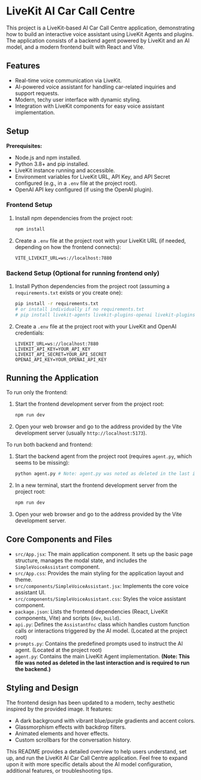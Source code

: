 # LiveKit AI Car Call Centre

This project is a LiveKit-based AI Car Call Centre application, demonstrating how to build an interactive voice assistant using LiveKit Agents and plugins. The application consists of a backend agent powered by LiveKit and an AI model, and a modern frontend built with React and Vite.

## Features

- Real-time voice communication via LiveKit.
- AI-powered voice assistant for handling car-related inquiries and support requests.
- Modern, techy user interface with dynamic styling.
- Integration with LiveKit components for easy voice assistant implementation.



## Setup

**Prerequisites:**

- Node.js and npm installed.
- Python 3.8+ and pip installed.
- LiveKit instance running and accessible.
- Environment variables for LiveKit URL, API Key, and API Secret configured (e.g., in a `.env` file at the project root).
- OpenAI API key configured (if using the OpenAI plugin).

### Frontend Setup

1.  Install npm dependencies from the project root:
    ```bash
    npm install
    ```
2.  Create a `.env` file at the project root with your LiveKit URL (if needed, depending on how the frontend connects):
    ```env
    VITE_LIVEKIT_URL=ws://localhost:7880
    ```

### Backend Setup (Optional for running frontend only)

1.  Install Python dependencies from the project root (assuming a `requirements.txt` exists or you create one):
    ```bash
    pip install -r requirements.txt
    # or install individually if no requirements.txt
    # pip install livekit-agents livekit-plugins-openai livekit-plugins-silero python-dotenv
    ```
2.  Create a `.env` file at the project root with your LiveKit and OpenAI credentials:
    ```env
    LIVEKIT_URL=ws://localhost:7880
    LIVEKIT_API_KEY=YOUR_API_KEY
    LIVEKIT_API_SECRET=YOUR_API_SECRET
    OPENAI_API_KEY=YOUR_OPENAI_API_KEY
    ```

## Running the Application

To run only the frontend:

1.  Start the frontend development server from the project root:
    ```bash
    npm run dev
    ```
2.  Open your web browser and go to the address provided by the Vite development server (usually `http://localhost:5173`).

To run both backend and frontend:

1.  Start the backend agent from the project root (requires `agent.py`, which seems to be missing):
    ```bash
    python agent.py # Note: agent.py was noted as deleted in the last interaction.
    ```
2.  In a new terminal, start the frontend development server from the project root:
    ```bash
    npm run dev
    ```
3.  Open your web browser and go to the address provided by the Vite development server.

## Core Components and Files

-   `src/App.jsx`: The main application component. It sets up the basic page structure, manages the modal state, and includes the `SimpleVoiceAssistant` component.
-   `src/App.css`: Provides the main styling for the application layout and theme.
-   `src/components/SimpleVoiceAssistant.jsx`: Implements the core voice assistant UI.
-   `src/components/SimpleVoiceAssistant.css`: Styles the voice assistant component.
-   `package.json`: Lists the frontend dependencies (React, LiveKit components, Vite) and scripts (`dev`, `build`).
-   `api.py`: Defines the `AssistantFnc` class which handles custom function calls or interactions triggered by the AI model. (Located at the project root)
-   `prompts.py`: Contains the predefined prompts used to instruct the AI agent. (Located at the project root)
-   `agent.py`: Contains the main LiveKit Agent implementation. **(Note: This file was noted as deleted in the last interaction and is required to run the backend.)**

## Styling and Design

The frontend design has been updated to a modern, techy aesthetic inspired by the provided image. It features:

-   A dark background with vibrant blue/purple gradients and accent colors.
-   Glassmorphism effects with backdrop filters.
-   Animated elements and hover effects.
-   Custom scrollbars for the conversation history.

This README provides a detailed overview to help users understand, set up, and run the LiveKit AI Car Call Centre application. Feel free to expand upon it with more specific details about the AI model configuration, additional features, or troubleshooting tips.
